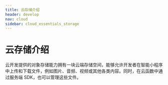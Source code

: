 ```yaml
---
title: 云存储介绍
header: develop
nav: cloud
sidebar: cloud_essentials_storage
---
```


# 云存储介绍

云开发提供的对象存储能力拥有一块云端存储空间，能够允许开发者在智能小程序中上传和下载文件，例如图片、音频、视频或其他各类内容。同时，在云函数中通过服务端 SDK，也可以管理这些文件。